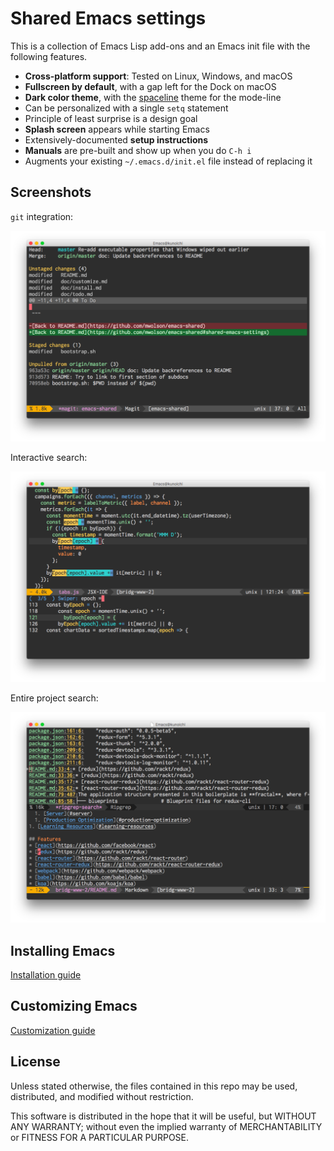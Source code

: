 Shared Emacs settings
=====================

This is a collection of Emacs Lisp add-ons and an Emacs init file with the following features.

- **Cross-platform support**: Tested on Linux, Windows, and macOS
- **Fullscreen by default**, with a gap left for the Dock on macOS
- **Dark color theme**, with the [spaceline](https://github.com/TheBB/spaceline) theme for the mode-line
- Can be personalized with a single `setq` statement
- Principle of least surprise is a design goal
- **Splash screen** appears while starting Emacs
- Extensively-documented **setup instructions**
- **Manuals** are pre-built and show up when you do `C-h i`
- Augments your existing `~/.emacs.d/init.el` file instead of replacing it

Screenshots
-----------

`git` integration:

![Magit Screenshot](img/magit.png?raw=true)

Interactive search:

![Magit Screenshot](img/swiper.png?raw=true)

Entire project search:

![Magit Screenshot](img/ripgrep.png?raw=true)

Installing Emacs
----------------

[Installation guide](doc/install.md#installing-emacs)

Customizing Emacs
-----------------

[Customization guide](doc/customize.md#customizing-emacs)

License
-------

Unless stated otherwise, the files contained in this repo may be used, distributed, and modified without restriction.

This software is distributed in the hope that it will be useful, but WITHOUT ANY WARRANTY; without even the implied
warranty of MERCHANTABILITY or FITNESS FOR A PARTICULAR PURPOSE.
